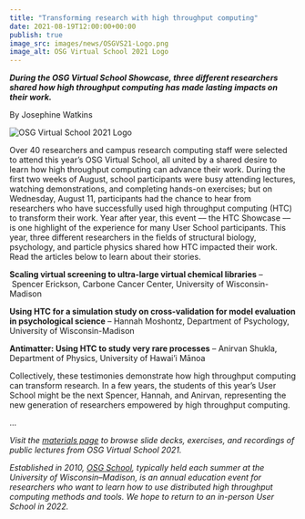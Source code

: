 ```yaml
---
title: "Transforming research with high throughput computing" 
date: 2021-08-19T12:00:00+00:00
publish: true
image_src: images/news/OSGVS21-Logo.png
image_alt: OSG Virtual School 2021 Logo 
--- 
```

***During the OSG Virtual School Showcase, three different researchers shared how high throughput computing has made lasting impacts on their work.***

By Josephine Watkins

<img src="{{ '/images/news/OSGVS21-Logo.png' | relative_url }}" alt="OSG Virtual School 2021 Logo"/>

Over 40 researchers and campus research computing staff were selected to attend this year’s OSG Virtual School, all united by a shared desire to learn how high throughput computing can advance their work. During the first two weeks of August, school participants were busy attending lectures, watching demonstrations, and completing hands-on exercises; but on Wednesday, August 11, participants had the chance to hear from researchers who have successfully used high throughput computing (HTC) to transform their work. Year after year, this event –– the HTC Showcase –– is one highlight of the experience for many User School participants. This year, three different researchers in the fields of structural biology, psychology, and particle physics shared how HTC impacted their work. Read the articles below to learn about their stories.

**Scaling virtual screening to ultra-large virtual chemical libraries** – Spencer Erickson, Carbone Cancer Center, University of Wisconsin-Madison

**Using HTC for a simulation study on cross-validation for model evaluation in psychological science** – Hannah Moshontz, Department of Psychology, University of Wisconsin-Madison

**Antimatter: Using HTC to study very rare processes** – Anirvan Shukla, Department of Physics, University of Hawai’i Mānoa

Collectively, these testimonies demonstrate how high throughput computing can transform research. In a few years, the students of this year’s User School might be the next Spencer, Hannah, and Anirvan, representing the new generation of researchers empowered by high throughput computing.

...

*Visit the [materials page](https://opensciencegrid.org/virtual-school-2021/materials/) to browse slide decks, exercises, and recordings of public lectures from OSG Virtual School 2021.*

*Established in 2010, [OSG School](https://opensciencegrid.org/virtual-school-2021/), typically held each summer at the University of Wisconsin–Madison, is an annual education event for researchers who want to learn how to use distributed high throughput computing methods and tools. We hope to return to an in-person User School in 2022.*

